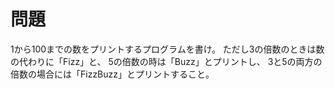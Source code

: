 ﻿# 問題

1から100までの数をプリントするプログラムを書け。
ただし3の倍数のときは数の代わりに「Fizz」と、
5の倍数の時は「Buzz」とプリントし、
3と5の両方の倍数の場合には「FizzBuzz」とプリントすること。
